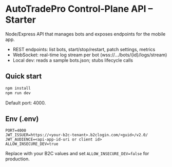 # AutoTradePro Control-Plane API – Starter

Node/Express API that manages bots and exposes endpoints for the mobile app.
- REST endpoints: list bots, start/stop/restart, patch settings, metrics
- WebSocket: real-time log stream per bot (wss://.../bots/{id}/logs/stream)
- Local dev: reads a sample bots.json; stubs lifecycle calls

## Quick start
```bash
npm install
npm run dev
```
Default port: 4000.

## Env (.env)
```
PORT=4000
JWT_ISSUER=https://<your-b2c-tenant>.b2clogin.com/<guid>/v2.0/
JWT_AUDIENCE=<api-app-id-uri or client id>
ALLOW_INSECURE_DEV=true
```

Replace with your B2C values and set `ALLOW_INSECURE_DEV=false` for production.
